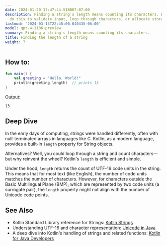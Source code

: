 ```yaml
---
date: 2024-01-20 17:47:44.518007-07:00
description: Finding a string's length means counting its characters. Programmers
  do this to validate input, loop through characters, or allocate storage.
lastmod: '2024-03-13T22:45:00.040435-06:00'
model: gpt-4-1106-preview
summary: Finding a string's length means counting its characters.
title: Finding the length of a string
weight: 7
---
```


## How to:
```kotlin
fun main() {
    val greeting = "Hello, World!"
    println(greeting.length)  // prints 13
}
```
Output:
```
13
```

## Deep Dive
In the early days of computing, strings were handled differently, often with null-terminated arrays in languages like C. Kotlin, as a modern language, provides a built-in `length` property for String objects.

Alternatives? Well, you could loop through a string and count characters—but why reinvent the wheel? Kotlin's `length` is efficient and simple.

Under the hood, `length` returns the count of UTF-16 code units in the string. This means that for most text (like English), the number of code units matches the number of characters. However, for characters outside the Basic Multilingual Plane (BMP), which are represented by two code units (a surrogate pair), the `length` property might not align with the number of Unicode code points.

## See Also
- Kotlin Standard Library reference for Strings: [Kotlin Strings](https://kotlinlang.org/api/latest/jvm/stdlib/kotlin/-string/)
- Understanding UTF-16 and character representation: [Unicode in Java](https://docs.oracle.com/javase/tutorial/i18n/text/unicode.html)
- A deep dive into Kotlin's handling of strings and related functions: [Kotlin for Java Developers](https://www.coursera.org/learn/kotlin-for-java-developers)
